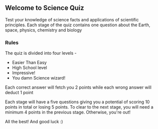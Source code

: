 ## Welcome to Science Quiz

Test your knowledge of science facts and applications of scientific principles. Each stage of the quiz contains one question about the Earth, space, physics, chemistry and biology

### Rules

The quiz is divided into four levels -
- Easier Than Easy
- High School level
- Impressive!
- You damn Science wizard!

Each correct answer will fetch you 2 points while each wrong answer will deduct 1 point

Each stage will have a five questions giving you a potential of scoring 10 points in total or losing 5 points. To clear to the next stage, you will need a minimum 4 points in the previous stage. Otherwise, you're out!

All the best! And good luck :)
